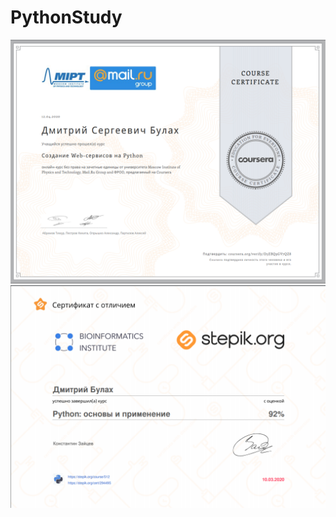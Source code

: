 # PythonStudy
![Coursera sertificate (WEB)](https://github.com/eiire/PythonStudy/raw/master/Sertificates/Coursera/Coursera.png)
![Stepik sertificate](https://github.com/eiire/PythonStudy/raw/master/Sertificates/Stepik/Stepik.png)
